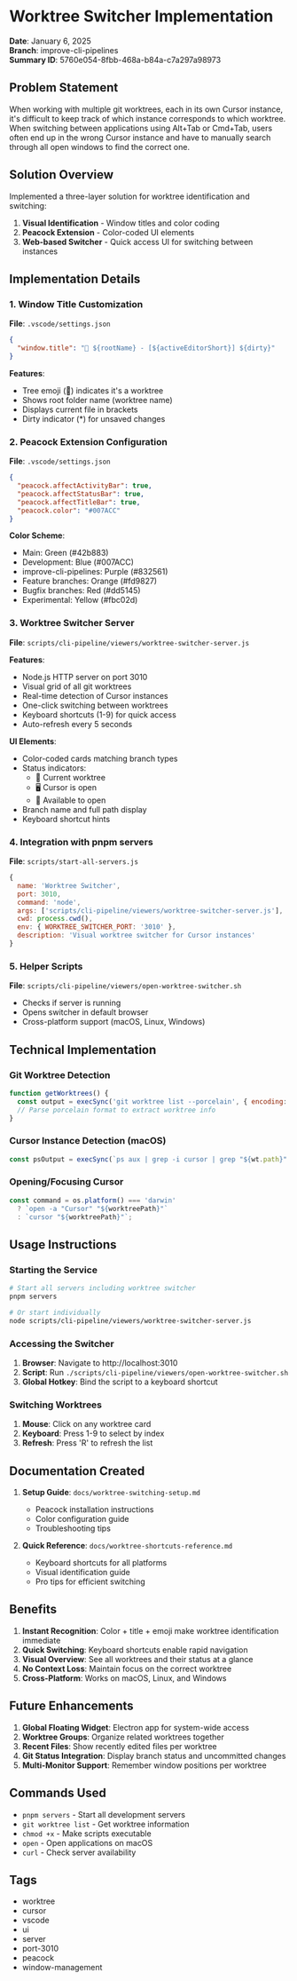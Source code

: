 # Worktree Switcher Implementation

**Date**: January 6, 2025  
**Branch**: improve-cli-pipelines  
**Summary ID**: 5760e054-8fbb-468a-b84a-c7a297a98973

## Problem Statement

When working with multiple git worktrees, each in its own Cursor instance, it's difficult to keep track of which instance corresponds to which worktree. When switching between applications using Alt+Tab or Cmd+Tab, users often end up in the wrong Cursor instance and have to manually search through all open windows to find the correct one.

## Solution Overview

Implemented a three-layer solution for worktree identification and switching:

1. **Visual Identification** - Window titles and color coding
2. **Peacock Extension** - Color-coded UI elements
3. **Web-based Switcher** - Quick access UI for switching between instances

## Implementation Details

### 1. Window Title Customization

**File**: `.vscode/settings.json`
```json
{
  "window.title": "🌳 ${rootName} - [${activeEditorShort}] ${dirty}"
}
```

**Features**:
- Tree emoji (🌳) indicates it's a worktree
- Shows root folder name (worktree name)
- Displays current file in brackets
- Dirty indicator (*) for unsaved changes

### 2. Peacock Extension Configuration

**File**: `.vscode/settings.json`
```json
{
  "peacock.affectActivityBar": true,
  "peacock.affectStatusBar": true,
  "peacock.affectTitleBar": true,
  "peacock.color": "#007ACC"
}
```

**Color Scheme**:
- Main: Green (#42b883)
- Development: Blue (#007ACC)
- improve-cli-pipelines: Purple (#832561)
- Feature branches: Orange (#fd9827)
- Bugfix branches: Red (#dd5145)
- Experimental: Yellow (#fbc02d)

### 3. Worktree Switcher Server

**File**: `scripts/cli-pipeline/viewers/worktree-switcher-server.js`

**Features**:
- Node.js HTTP server on port 3010
- Visual grid of all git worktrees
- Real-time detection of Cursor instances
- One-click switching between worktrees
- Keyboard shortcuts (1-9) for quick access
- Auto-refresh every 5 seconds

**UI Elements**:
- Color-coded cards matching branch types
- Status indicators:
  - 📍 Current worktree
  - 🖥️ Cursor is open
  - 📁 Available to open
- Branch name and full path display
- Keyboard shortcut hints

### 4. Integration with pnpm servers

**File**: `scripts/start-all-servers.js`
```javascript
{
  name: 'Worktree Switcher',
  port: 3010,
  command: 'node',
  args: ['scripts/cli-pipeline/viewers/worktree-switcher-server.js'],
  cwd: process.cwd(),
  env: { WORKTREE_SWITCHER_PORT: '3010' },
  description: 'Visual worktree switcher for Cursor instances'
}
```

### 5. Helper Scripts

**File**: `scripts/cli-pipeline/viewers/open-worktree-switcher.sh`
- Checks if server is running
- Opens switcher in default browser
- Cross-platform support (macOS, Linux, Windows)

## Technical Implementation

### Git Worktree Detection
```javascript
function getWorktrees() {
  const output = execSync('git worktree list --porcelain', { encoding: 'utf8' });
  // Parse porcelain format to extract worktree info
}
```

### Cursor Instance Detection (macOS)
```javascript
const psOutput = execSync(`ps aux | grep -i cursor | grep "${wt.path}" | grep -v grep`);
```

### Opening/Focusing Cursor
```javascript
const command = os.platform() === 'darwin' 
  ? `open -a "Cursor" "${worktreePath}"`
  : `cursor "${worktreePath}"`;
```

## Usage Instructions

### Starting the Service
```bash
# Start all servers including worktree switcher
pnpm servers

# Or start individually
node scripts/cli-pipeline/viewers/worktree-switcher-server.js
```

### Accessing the Switcher
1. **Browser**: Navigate to http://localhost:3010
2. **Script**: Run `./scripts/cli-pipeline/viewers/open-worktree-switcher.sh`
3. **Global Hotkey**: Bind the script to a keyboard shortcut

### Switching Worktrees
1. **Mouse**: Click on any worktree card
2. **Keyboard**: Press 1-9 to select by index
3. **Refresh**: Press 'R' to refresh the list

## Documentation Created

1. **Setup Guide**: `docs/worktree-switching-setup.md`
   - Peacock installation instructions
   - Color configuration guide
   - Troubleshooting tips

2. **Quick Reference**: `docs/worktree-shortcuts-reference.md`
   - Keyboard shortcuts for all platforms
   - Visual identification guide
   - Pro tips for efficient switching

## Benefits

1. **Instant Recognition**: Color + title + emoji make worktree identification immediate
2. **Quick Switching**: Keyboard shortcuts enable rapid navigation
3. **Visual Overview**: See all worktrees and their status at a glance
4. **No Context Loss**: Maintain focus on the correct worktree
5. **Cross-Platform**: Works on macOS, Linux, and Windows

## Future Enhancements

1. **Global Floating Widget**: Electron app for system-wide access
2. **Worktree Groups**: Organize related worktrees together
3. **Recent Files**: Show recently edited files per worktree
4. **Git Status Integration**: Display branch status and uncommitted changes
5. **Multi-Monitor Support**: Remember window positions per worktree

## Commands Used
- `pnpm servers` - Start all development servers
- `git worktree list` - Get worktree information
- `chmod +x` - Make scripts executable
- `open` - Open applications on macOS
- `curl` - Check server availability

## Tags
- worktree
- cursor
- vscode
- ui
- server
- port-3010
- peacock
- window-management